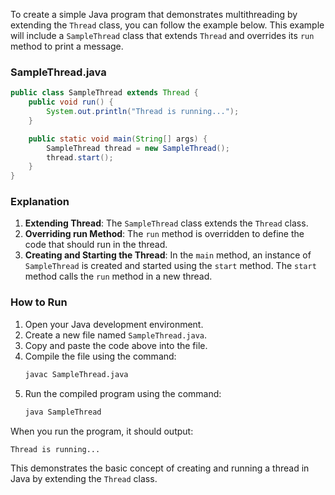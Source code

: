 To create a simple Java program that demonstrates multithreading by extending the `Thread` class, you can follow the example below. This example will include a `SampleThread` class that extends `Thread` and overrides its `run` method to print a message.

### SampleThread.java

```java
public class SampleThread extends Thread {
    public void run() {
        System.out.println("Thread is running...");
    }

    public static void main(String[] args) {
        SampleThread thread = new SampleThread();
        thread.start();
    }
}
```

### Explanation

1. **Extending Thread**: The `SampleThread` class extends the `Thread` class.
2. **Overriding run Method**: The `run` method is overridden to define the code that should run in the thread.
3. **Creating and Starting the Thread**: In the `main` method, an instance of `SampleThread` is created and started using the `start` method. The `start` method calls the `run` method in a new thread.

### How to Run

1. Open your Java development environment.
2. Create a new file named `SampleThread.java`.
3. Copy and paste the code above into the file.
4. Compile the file using the command:
   ```sh
   javac SampleThread.java
   ```
5. Run the compiled program using the command:
   ```sh
   java SampleThread
   ```

When you run the program, it should output:
```
Thread is running...
```

This demonstrates the basic concept of creating and running a thread in Java by extending the `Thread` class.
